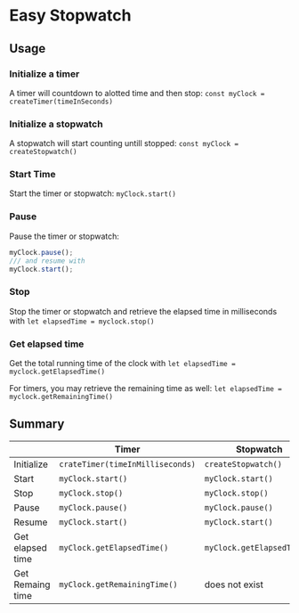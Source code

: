 # Easy Stopwatch

## Usage

### Initialize a timer

A timer will countdown to alotted time and then stop:
`const myClock = createTimer(timeInSeconds)`

### Initialize a stopwatch

A stopwatch will start counting untill stopped:
`const myClock = createStopwatch()`

### Start Time

Start the timer or stopwatch:
`myClock.start()`

### Pause

Pause the timer or stopwatch:

```js
myClock.pause();
/// and resume with
myClock.start();
```

### Stop

Stop the timer or stopwatch and retrieve the elapsed time in milliseconds with
`let elapsedTime = myclock.stop()`

### Get elapsed time

Get the total running time of the clock with
`let elapsedTime = myclock.getElapsedTime()`

For timers, you may retrieve the remaining time as well:
`let elapsedTime = myclock.getRemainingTime()`

## Summary

|                  | Timer                          | Stopwatch                  |
| ---------------- | ------------------------------ | -------------------------- |
| Initialize       | `crateTimer(timeInMilliseconds)` | `createStopwatch()`           |
| Start            | `myClock.start()`              | `myClock.start()`          |
| Stop             | `myClock.stop()`               | `myClock.stop()`           |
| Pause            | `myClock.pause()`              | `myClock.pause()`          |
| Resume           | `myClock.start()`              | `myClock.start()`          |
| Get elapsed time | `myClock.getElapsedTime()`     | `myClock.getElapsedTime()` |
| Get Remaing time | `myClock.getRemainingTime()`   | does not exist             |
